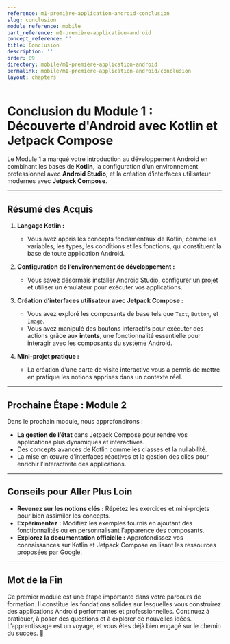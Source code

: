 ```yaml
---
reference: m1-première-application-android-conclusion
slug: conclusion
module_reference: mobile
part_reference: m1-première-application-android
concept_reference: ''
title: Conclusion
description: ''
order: 89
directory: mobile/m1-première-application-android
permalink: mobile/m1-première-application-android/conclusion
layout: chapters
---
```



# **Conclusion du Module 1 : Découverte d'Android avec Kotlin et Jetpack Compose**

Le Module 1 a marqué votre introduction au développement Android en combinant les bases de **Kotlin**, la configuration d’un environnement professionnel avec **Android Studio**, et la création d’interfaces utilisateur modernes avec **Jetpack Compose**.  

---

## **Résumé des Acquis**  

1. **Langage Kotlin :**  
   - Vous avez appris les concepts fondamentaux de Kotlin, comme les variables, les types, les conditions et les fonctions, qui constituent la base de toute application Android.  

2. **Configuration de l’environnement de développement :**  
   - Vous savez désormais installer Android Studio, configurer un projet et utiliser un émulateur pour exécuter vos applications.  

3. **Création d’interfaces utilisateur avec Jetpack Compose :**  
   - Vous avez exploré les composants de base tels que `Text`, `Button`, et `Image`.  
   - Vous avez manipulé des boutons interactifs pour exécuter des actions grâce aux **intents**, une fonctionnalité essentielle pour interagir avec les composants du système Android.  

4. **Mini-projet pratique :**  
   - La création d'une carte de visite interactive vous a permis de mettre en pratique les notions apprises dans un contexte réel.  

---

## **Prochaine Étape : Module 2**  
Dans le prochain module, nous approfondirons :  
- **La gestion de l’état** dans Jetpack Compose pour rendre vos applications plus dynamiques et interactives.  
- Des concepts avancés de Kotlin comme les classes et la nullabilité.  
- La mise en œuvre d'interfaces réactives et la gestion des clics pour enrichir l’interactivité des applications.  

---

## **Conseils pour Aller Plus Loin**  
- **Revenez sur les notions clés :** Répétez les exercices et mini-projets pour bien assimiler les concepts.  
- **Expérimentez :** Modifiez les exemples fournis en ajoutant des fonctionnalités ou en personnalisant l’apparence des composants.  
- **Explorez la documentation officielle :** Approfondissez vos connaissances sur Kotlin et Jetpack Compose en lisant les ressources proposées par Google.  

---

## **Mot de la Fin**  
Ce premier module est une étape importante dans votre parcours de formation. Il constitue les fondations solides sur lesquelles vous construirez des applications Android performantes et professionnelles. Continuez à pratiquer, à poser des questions et à explorer de nouvelles idées. L’apprentissage est un voyage, et vous êtes déjà bien engagé sur le chemin du succès. 🚀